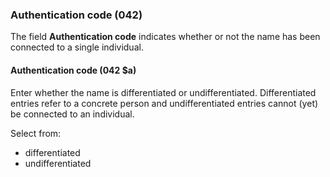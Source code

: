 ### Authentication code (042)

The field **Authentication code** indicates whether or not the name has been connected to a single individual.

#### Authentication code (042 $a)

Enter whether the name is differentiated or undifferentiated. Differentiated entries refer to a concrete person and undifferentiated entries cannot (yet) be connected to an individual.

Select from:
- differentiated
- undifferentiated

